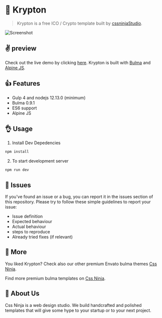 # 👋 Krypton
> Krypton is a free ICO / Crypto template built by [cssninjaStudio](https://cssninja.io).

![Screenshot](https://media.cssninja.io/products/krypton/product.png "Krypton")

## ✌️ preview

Check out the live demo by clicking [here](https://cssninjastudio.github.io/krypton/). 
Krypton is built with [Bulma](https://bulma.io) and [Alpine JS](https://github.com/alpinejs/alpine).

## 👍 Features

* Gulp 4 and nodejs 12.13.0 (minimum)
* Bulma 0.9.1
* ES6 support
* Alpine JS

## 👌 Usage

1. Install Dev Depedencies

```sh
npm install
```

2. To start development server

```sh
npm run dev
```

## 🍔 Issues

If you've found an issue or a bug, you can report it in the issues section of this repository. Please try to follow these simple guidelines to report your issue:

* Issue definition
* Expected behaviour
* Actual behaviour
* steps to reproduce
* Already tried fixes (if relevant)

## 🎉 More

You liked Krypton? Check also our other premium Envato bulma themes [Css Ninja](https://cssninja.io/themes).

Find more premium bulma templates on [Css Ninja](https://cssninja.io/category/all).

## 🚀 About Us

Css Ninja is a web design studio. We build handcrafted and polished templates that will give some hype to your startup or to your next project.
